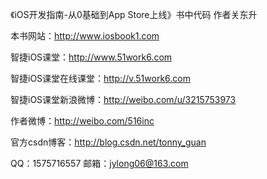 《iOS开发指南-从0基础到App Store上线》书中代码 作者关东升

本书网站：http://www.iosbook1.com

智捷iOS课堂：http://www.51work6.com

智捷iOS课堂在线课堂：http://v.51work6.com

智捷iOS课堂新浪微博：http://weibo.com/u/3215753973

作者微博：http://weibo.com/516inc

官方csdn博客：http://blog.csdn.net/tonny_guan

QQ：1575716557 邮箱：jylong06@163.com